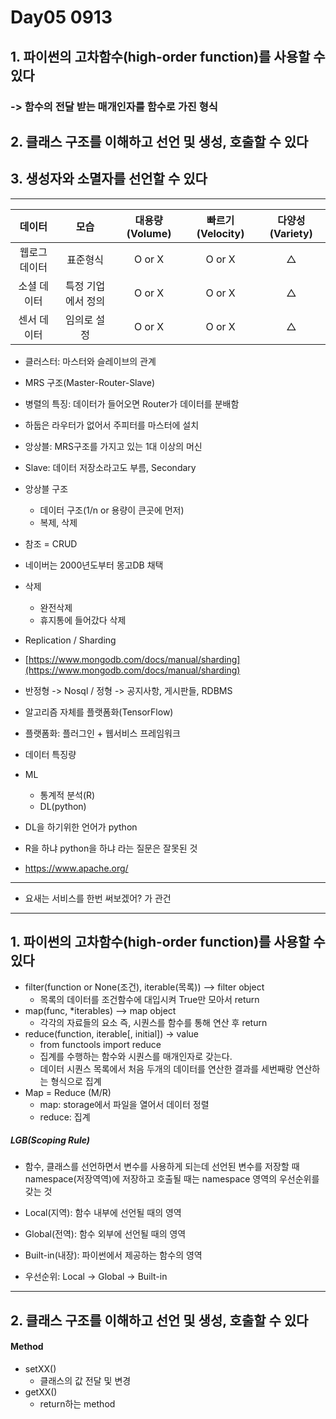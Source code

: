 # Day05 0913



## 1. 파이썬의 고차함수(high-order function)를 사용할 수 있다

### -> 함수의 전달 받는 매개인자를 함수로 가진 형식

## 2. 클래스 구조를 이해하고 선언 및 생성, 호출할 수 있다

## 3. 생성자와 소멸자를 선언할 수 있다

<hr/>

|    데이터     |        모습        | 대용량(Volume) | 빠르기(Velocity) | 다양성(Variety) |
| :-----------: | :----------------: | :------------: | :--------------: | :-------------: |
| 웹로그 데이터 |      표준형식      |     O or X     |      O or X      |        △        |
|  소셜 데이터  | 특정 기업에서 정의 |     O or X     |      O or X      |        △        |
|  센서 데이터  |    임의로 설정     |     O or X     |      O or X      |        △        |

- 클러스터: 마스터와 슬레이브의 관계
- MRS 구조(Master-Router-Slave)
- 병렬의 특징: 데이터가 들어오면 Router가 데이터를 분배함
- 하둡은 라우터가 없어서 주피터를 마스터에 설치
- 앙상블: MRS구조를 가지고 있는 1대 이상의 머신
- Slave: 데이터 저장소라고도 부름, Secondary
- 앙상블 구조
  - 데이터 구조(1/n or 용량이 큰곳에 먼저)
  - 복제, 삭제

- 참조 = CRUD 
- 네이버는 2000년도부터 몽고DB 채택 

- 삭제
  - 완전삭제
  - 휴지통에 들어갔다 삭제

- Replication / Sharding
- [https://www.mongodb.com/docs/manual/sharding](https://www.mongodb.com/docs/manual/sharding)
- 반정형 -> Nosql / 정형 -> 공지사항, 게시판들, RDBMS
- 알고리즘 자체를 플랫폼화(TensorFlow)
- 플랫폼화: 플러그인 + 웹서비스 프레임워크
- 데이터 특징량
- ML
  - 통계적 분석(R)
  - DL(python)

- DL을 하기위한 언어가 python

- R을 하냐 python을 하냐 라는 질문은 잘못된 것
- https://www.apache.org/

<hr/>

- 요새는 서비스를 한번 써보겠어? 가 관건

<hr/>

## 1. 파이썬의 고차함수(high-order function)를 사용할 수 있다

- filter(function or None(조건), iterable(목록)) --> filter object
  - 목록의 데이터를 조건함수에 대입시켜 True만 모아서 return
- map(func, *iterables) --> map object
  - 각각의 자료들의 요소 즉, 시퀀스를 함수를 통해 연산 후 return
- reduce(function, iterable[, initial]) -> value
  - from functools import reduce
  - 집계를 수행하는 함수와 시퀀스를 매개인자로 갖는다.
  - 데이터 시퀀스 목록에서 처음 두개의 데이터를 연산한 결과를 세번째랑 연산하는 형식으로 집계
- Map = Reduce (M/R)
  - map: storage에서 파일을 열어서 데이터 정렬
  - reduce: 집계 

##### LGB(Scoping Rule)

- 함수, 클래스를 선언하면서 변수를 사용하게 되는데 선언된 변수를 저장할 때 namespace(저장역역)에 저장하고 호출될 때는 namespace 영역의 우선순위를 갖는 것

- Local(지역): 함수 내부에 선언될 때의 영역
- Global(전역): 함수 외부에 선언될 때의 영역
- Built-in(내장): 파이썬에서 제공하는 함수의 영역
- 우선순위: Local -> Global -> Built-in

<hr/>

## 2. 클래스 구조를 이해하고 선언 및 생성, 호출할 수 있다

#### Method

- setXX()
  - 클래스의 값 전달 및 변경
- getXX()
  - return하는 method

